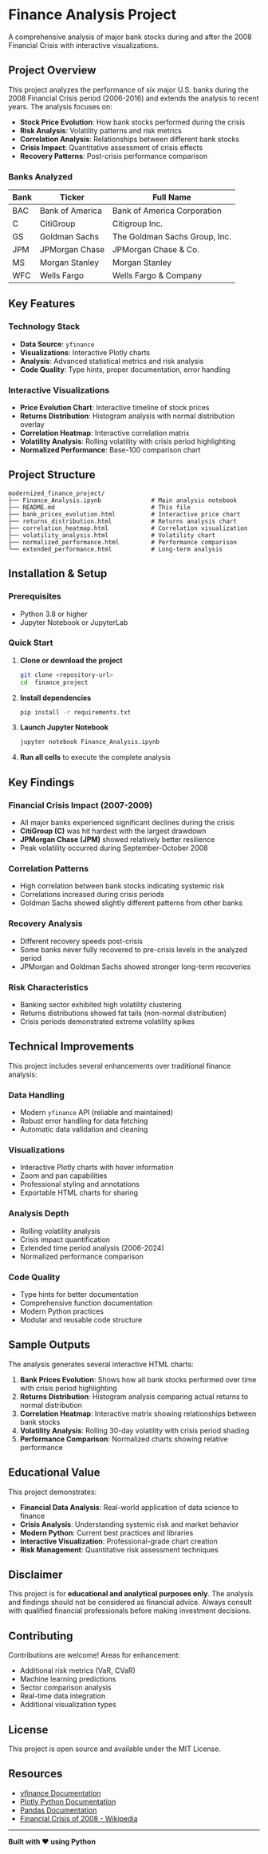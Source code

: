 # Finance Analysis Project

A comprehensive analysis of major bank stocks during and after the 2008 Financial Crisis with interactive visualizations.

## Project Overview

This project analyzes the performance of six major U.S. banks during the 2008 Financial Crisis period (2006-2016) and extends the analysis to recent years. The analysis focuses on:

- **Stock Price Evolution**: How bank stocks performed during the crisis
- **Risk Analysis**: Volatility patterns and risk metrics
- **Correlation Analysis**: Relationships between different bank stocks
- **Crisis Impact**: Quantitative assessment of crisis effects
- **Recovery Patterns**: Post-crisis performance comparison

### Banks Analyzed

| Bank | Ticker | Full Name |
|------|--------|-----------|
| BAC | Bank of America | Bank of America Corporation |
| C | CitiGroup | Citigroup Inc. |
| GS | Goldman Sachs | The Goldman Sachs Group, Inc. |
| JPM | JPMorgan Chase | JPMorgan Chase & Co. |
| MS | Morgan Stanley | Morgan Stanley |
| WFC | Wells Fargo | Wells Fargo & Company |

## Key Features

### Technology Stack
- **Data Source**: `yfinance`
- **Visualizations**: Interactive Plotly charts
- **Analysis**: Advanced statistical metrics and risk analysis
- **Code Quality**: Type hints, proper documentation, error handling

### Interactive Visualizations
- **Price Evolution Chart**: Interactive timeline of stock prices
- **Returns Distribution**: Histogram analysis with normal distribution overlay
- **Correlation Heatmap**: Interactive correlation matrix
- **Volatility Analysis**: Rolling volatility with crisis period highlighting
- **Normalized Performance**: Base-100 comparison chart

## Project Structure

```
modernized_finance_project/
├── Finance_Analysis.ipynb              # Main analysis notebook
├── README.md                           # This file
├── bank_prices_evolution.html          # Interactive price chart
├── returns_distribution.html           # Returns analysis chart
├── correlation_heatmap.html            # Correlation visualization
├── volatility_analysis.html            # Volatility chart
├── normalized_performance.html         # Performance comparison
└── extended_performance.html           # Long-term analysis
```

## Installation & Setup

### Prerequisites
- Python 3.8 or higher
- Jupyter Notebook or JupyterLab

### Quick Start

1. **Clone or download the project**
   ```bash
   git clone <repository-url>
   cd  finance_project
   ```

2. **Install dependencies**
   ```bash
   pip install -r requirements.txt
   ```

3. **Launch Jupyter Notebook**
   ```bash
   jupyter notebook Finance_Analysis.ipynb
   ```

4. **Run all cells** to execute the complete analysis


## Key Findings

### Financial Crisis Impact (2007-2009)
- All major banks experienced significant declines during the crisis
- **CitiGroup (C)** was hit hardest with the largest drawdown
- **JPMorgan Chase (JPM)** showed relatively better resilience
- Peak volatility occurred during September-October 2008

### Correlation Patterns
- High correlation between bank stocks indicating systemic risk
- Correlations increased during crisis periods
- Goldman Sachs showed slightly different patterns from other banks

### Recovery Analysis
- Different recovery speeds post-crisis
- Some banks never fully recovered to pre-crisis levels in the analyzed period
- JPMorgan and Goldman Sachs showed stronger long-term recoveries

### Risk Characteristics
- Banking sector exhibited high volatility clustering
- Returns distributions showed fat tails (non-normal distribution)
- Crisis periods demonstrated extreme volatility spikes

## Technical Improvements

This project includes several enhancements over traditional finance analysis:

### Data Handling
- Modern `yfinance` API (reliable and maintained)
- Robust error handling for data fetching
- Automatic data validation and cleaning

### Visualizations
- Interactive Plotly charts with hover information
- Zoom and pan capabilities
- Professional styling and annotations
- Exportable HTML charts for sharing

### Analysis Depth
- Rolling volatility analysis
- Crisis impact quantification
- Extended time period analysis (2006-2024)
- Normalized performance comparison

### Code Quality
- Type hints for better documentation
- Comprehensive function documentation
- Modern Python practices
- Modular and reusable code structure

## Sample Outputs

The analysis generates several interactive HTML charts:

1. **Bank Prices Evolution**: Shows how all bank stocks performed over time with crisis period highlighting
2. **Returns Distribution**: Histogram analysis comparing actual returns to normal distribution
3. **Correlation Heatmap**: Interactive matrix showing relationships between bank stocks
4. **Volatility Analysis**: Rolling 30-day volatility with crisis period shading
5. **Performance Comparison**: Normalized charts showing relative performance

## Educational Value

This project demonstrates:
- **Financial Data Analysis**: Real-world application of data science to finance
- **Crisis Analysis**: Understanding systemic risk and market behavior
- **Modern Python**: Current best practices and libraries
- **Interactive Visualization**: Professional-grade chart creation
- **Risk Management**: Quantitative risk assessment techniques

## Disclaimer

This project is for **educational and analytical purposes only**. The analysis and findings should not be considered as financial advice. Always consult with qualified financial professionals before making investment decisions.

## Contributing

Contributions are welcome! Areas for enhancement:
- Additional risk metrics (VaR, CVaR)
- Machine learning predictions
- Sector comparison analysis
- Real-time data integration
- Additional visualization types

## License

This project is open source and available under the MIT License.

## Resources

- [yfinance Documentation](https://pypi.org/project/yfinance/)
- [Plotly Python Documentation](https://plotly.com/python/)
- [Pandas Documentation](https://pandas.pydata.org/docs/)
- [Financial Crisis of 2008 - Wikipedia](https://en.wikipedia.org/wiki/Financial_crisis_of_2007%E2%80%9308)

---

**Built with ❤️ using Python**
